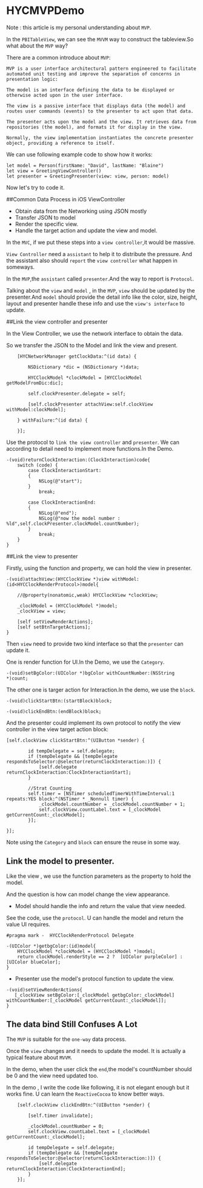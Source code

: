 # HYCMVPDemo

Note : this article is my personal understanding about `MVP`.

In the `PBITableView`, we can see the `MVVM` way to construct the tableview.So what about the `MVP` way? 

There are a common introduce about `MVP`:

```
MVP is a user interface architectural pattern engineered to facilitate automated unit testing and improve the separation of concerns in presentation logic:

The model is an interface defining the data to be displayed or otherwise acted upon in the user interface.

The view is a passive interface that displays data (the model) and routes user commands (events) to the presenter to act upon that data.

The presenter acts upon the model and the view. It retrieves data from repositories (the model), and formats it for display in the view.

Normally, the view implementation instantiates the concrete presenter object, providing a reference to itself. 
```
We can use following example code to show how it works:

```
let model = Person(firstName: "David", lastName: "Blaine")
let view = GreetingViewController()
let presenter = GreetingPresenter(view: view, person: model)
```
Now let's try to code it. 


##Common Data Process in iOS ViewController


* Obtain data from the Networking using JSON mostly
* Transfer JSON to model
* Render the specific view.
* Handle the target action and update the view and model.
   
In the `MVC`, if we put these steps into a `view controller`,it would be massive.

`View Controller` need a `assistant` to help it to distribute the pressure. And the assistant also should `report` the `view controller` what happen in someways.

In the `MVP`,the `assistant` called `presenter`.And the way to report is `Protocol`.

Talking about the `view` and `model` , in the `MVP`, `view` should be updated by the presenter.And `model` should provide the detail info like the color, size, height, layout and presenter handle these info and use the `view's interface` to  update.


##Link the view controller and presenter


In the View Controller, we use the network interface to obtain the data.

So we transfer the JSON to the Model and link the view and present.

```
    [HYCNetworkManager getClockData:^(id data) {
        
        NSDictionary *dic = (NSDictionary *)data;
        
        HYCClockModel *clockModel = [HYCClockModel getModelFromDic:dic];
        
        self.clockPresenter.delegate = self;
        
        [self.clockPresenter attachView:self.clockView withModel:clockModel];
        
    } withFailure:^(id data) {
        
    }];
```

Use the protocol to `link the view controller` and `presenter`. We can according to detail need to implement more functions.In the Demo.

```
-(void)returnClockInteraction:(ClockInteraction)code{
    switch (code) {
        case ClockInteractionStart:
        {
            NSLog(@"start");
        }
            break;
            
        case ClockInteractionEnd:
        {
            NSLog(@"end");
            NSLog(@"now the model number : %ld",self.clockPresenter.clockModel.countNumber);
        }
            break;
    }
}
```


##Link the view to presenter


Firstly, using the function and property, we can hold the view in presenter.

```
-(void)attachView:(HYCClockView *)view withModel:(id<HYCClockRenderProtocol>)model{

    //@property(nonatomic,weak) HYCClockView *clockView;
    
    _clockModel = (HYCClockModel *)model;
    _clockView = view;
    
    [self setViewRenderActions];
    [self setBtnTargetActions];
}
```

Then `view` need to provide two kind interface so that the `presenter` can update it.

One is render function for UI.In the Demo, we use the `Category`.
```
-(void)setBgColor:(UIColor *)bgColor withCountNumber:(NSString *)count;
``` 
The other one is targer action for Interaction.In the demo, we use the `block`.

```
-(void)clickStartBtn:(startBlock)block;

-(void)clickEndBtn:(endBlock)block;
```
And the presenter could implement its own protocol to notify the view controller in the view target action block:

```
[self.clockView clickStartBtn:^(UIButton *sender) {
        
        id tempDelegate = self.delegate;
        if (tempDelegate && [tempDelegate respondsToSelector:@selector(returnClockInteraction:)]) {
            [self.delegate returnClockInteraction:ClockInteractionStart];
        }
        
        //Strat Counting
        self.timer = [NSTimer scheduledTimerWithTimeInterval:1 repeats:YES block:^(NSTimer * _Nonnull timer) {
            _clockModel.countNumber = _clockModel.countNumber + 1;
            self.clockView.countLabel.text = [_clockModel getCurrentCount:_clockModel];
        }];
        
}];
```
Note using the  `Category` and `block` can ensure the reuse in some way.

## Link the model to presenter.

Like the view , we use the function parameters as the property to hold the model.

And the question is how can model change the view appearance.

* Model should handle the info and return the value that view needed.

See the code, use the `protocol`. U can handle the model and return the value UI requires.

```
#pragma mark -  HYCClockRenderProtocol Delegate

-(UIColor *)getbgColor:(id)model{
    HYCClockModel *clockModel = (HYCClockModel *)model;
    return clockModel.renderStyle == 2 ?  [UIColor purpleColor] : [UIColor blueColor];
}
```
* Presenter use the model's protocol function to update the view.

```
-(void)setViewRenderActions{
   [_clockView setBgColor:[_clockModel getbgColor:_clockModel] withCountNumber:[_clockModel getCurrentCount:_clockModel]];
}
```

## The data bind Still Confuses A Lot

The `MVP` is suitable for the `one-way` data process. 

Once the `view` changes and it needs to update the model. It is actually a typical feature about `MVVM`.

In the demo, when the user click the `end`,the model's countNumber should be 0 and the view need updated too.

In the demo , I write the code like following, it is not elegant enough but it works fine.
U can learn the `ReactiveCocoa` to know better ways.

```
    [self.clockView clickEndBtn:^(UIButton *sender) {
        
        [self.timer invalidate];
        
        _clockModel.countNumber = 0;
        self.clockView.countLabel.text = [_clockModel getCurrentCount:_clockModel];
        
        id tempDelegate = self.delegate;
        if (tempDelegate && [tempDelegate respondsToSelector:@selector(returnClockInteraction:)]) {
            [self.delegate returnClockInteraction:ClockInteractionEnd];
        }
    }];
```

 














 






